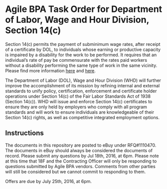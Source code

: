 # Agile BPA Task Order for Department of Labor, Wage and Hour Division, Section 14(c)

Section 14(c) permits the payment of subminimum wage rates, after receipt of a certificate by DOL, to individuals whose earning or productive capacity is impaired by a disability for the work to be performed.  It requires that an individual’s rate of pay be commensurate with the rates paid workers without a disability performing the same type of work in the same vicinity.  Please find more information [here](https://www.dol.gov/whd/workerswithdisabilities/about.html) and [here](https://www.dol.gov/whd/workerswithdisabilities/).

The Department of Labor (DOL), Wage and Hour Division (WHD) will further improve the accomplishment of its mission by refining internal and external standards to unify policy, certification, enforcement and certificate holder operations under Section 14(c) of the Fair Labor Standards Act of 1938 (Section 14(c)). WHD will issue and enforce Section 14(c) certificates to ensure they are only held by employers who comply with all program standards and will work to ensure individuals are knowledgeable of their Section 14(c) rights, as well as competitive integrated employment options.

## Instructions

The documents in this repository are posted to eBuy under RFQ#1110470. The documents in eBuy should always be considered the documents of record. Please submit any questions by Jul 18th, 2016, at 6pm. Please note at this time that 18F and the Contracting Officer will only be responding to questions submitted by Agile BPA vendors. Comments from other parties will still be considered but we cannot commit to responding to them.

Offers are due by July 25th, 2016, at 6pm.




